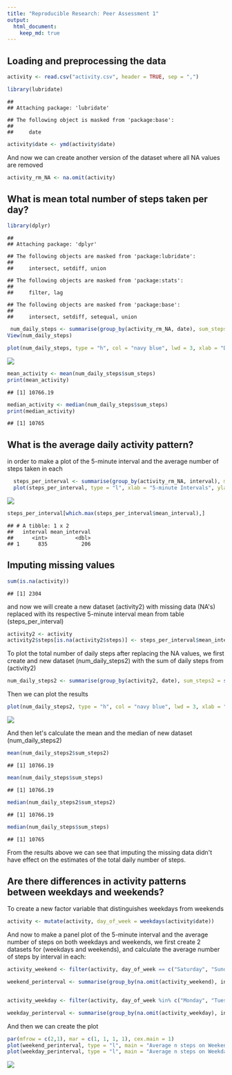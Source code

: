 ```yaml
---
title: "Reproducible Research: Peer Assessment 1"
output: 
  html_document:
    keep_md: true
---
```




## Loading and preprocessing the data

```r
activity <- read.csv("activity.csv", header = TRUE, sep = ",")
```

```r
library(lubridate)
```

```
## 
## Attaching package: 'lubridate'
```

```
## The following object is masked from 'package:base':
## 
##     date
```


```r
activity$date <- ymd(activity$date)
```

 And now we can create another version of the dataset where all NA values are removed

```r
activity_rm_NA <- na.omit(activity)
```



## What is mean total number of steps taken per day?

```r
library(dplyr)
```

```
## 
## Attaching package: 'dplyr'
```

```
## The following objects are masked from 'package:lubridate':
## 
##     intersect, setdiff, union
```

```
## The following objects are masked from 'package:stats':
## 
##     filter, lag
```

```
## The following objects are masked from 'package:base':
## 
##     intersect, setdiff, setequal, union
```


```r
 num_daily_steps <- summarise(group_by(activity_rm_NA, date), sum_steps = sum(steps))
View(num_daily_steps)
```


```r
plot(num_daily_steps, type = "h", col = "navy blue", lwd = 3, xlab = "Date", ylab = "Total number of Daily Steps" )
```

![](PA1_template_files/figure-html/plot_the_results-1.png)<!-- -->


```r
mean_activity <- mean(num_daily_steps$sum_steps)
print(mean_activity)
```

```
## [1] 10766.19
```

```r
median_activity <- median(num_daily_steps$sum_steps)
print(median_activity)
```

```
## [1] 10765
```



## What is the average daily activity pattern?
in order to make a plot of the 5-minute interval and the average number of steps taken in each

```r
  steps_per_interval <- summarise(group_by(activity_rm_NA, interval), mean_interval = mean(steps))
  plot(steps_per_interval, type = "l", xlab = "5-minute Intervals", ylab ="Average number of steps", lwd = 3, col = "red")
```

![](PA1_template_files/figure-html/unnamed-chunk-2-1.png)<!-- -->


```r
steps_per_interval[which.max(steps_per_interval$mean_interval),]
```

```
## # A tibble: 1 x 2
##   interval mean_interval
##      <int>         <dbl>
## 1      835           206
```



## Imputing missing values

```r
sum(is.na(activity))
```

```
## [1] 2304
```

and now we will create a new dataset (activity2) with missing data (NA's) replaced with its respective 5-minute interval mean from table (steps_per_interval)

```r
activity2 <- activity
activity2$steps[is.na(activity2$steps)] <- steps_per_interval$mean_interval
```

To plot the total number of daily steps after replacing the NA values, we first create and new dataset (num_daily_steps2) with the sum of daily steps from (activity2)

```r
num_daily_steps2 <- summarise(group_by(activity2, date), sum_steps2 = sum(steps))
```

Then we can plot the results

```r
plot(num_daily_steps2, type = "h", col = "navy blue", lwd = 3, xlab = "Date", ylab = "Total number of Daily Steps" )
```

![](PA1_template_files/figure-html/unnamed-chunk-5-1.png)<!-- -->

And then let's calculate the mean and the median of new dataset (num_daily_steps2)

```r
mean(num_daily_steps2$sum_steps2)
```

```
## [1] 10766.19
```

```r
mean(num_daily_steps$sum_steps)
```

```
## [1] 10766.19
```

```r
median(num_daily_steps2$sum_steps2)
```

```
## [1] 10766.19
```

```r
median(num_daily_steps$sum_steps)
```

```
## [1] 10765
```
 From the results above we can see that imputing the missing data didn't have effect on the estimates of the total daily number of steps.



## Are there differences in activity patterns between weekdays and weekends?
To create a new factor variable that distinguishes weekdays from weekends

```r
activity <- mutate(activity, day_of_week = weekdays(activity$date))
```

And now to make a panel plot of the 5-minute interval and the average number of steps on both weekdays and weekends, we first create 2 datasets for (weekdays and weekends), and calculate the average number of steps by interval in each:

```r
activity_weekend <- filter(activity, day_of_week == c("Saturday", "Sunday"))

weekend_perinterval <- summarise(group_by(na.omit(activity_weekend), interval), mean_interval = mean(steps))


activity_weekday <- filter(activity, day_of_week %in% c("Monday", "Tuesday", "Wednesday", "Thursday", "Friday"))

weekday_perinterval <- summarise(group_by(na.omit(activity_weekday), interval), mean_interval = mean(steps))
```

And then we can create the plot

```r
par(mfrow = c(2,1), mar = c(1, 1, 1, 1), cex.main = 1)
plot(weekend_perinterval, type = "l", main = "Average n steps on Weekends", col = "darkblue")
plot(weekday_perinterval, type = "l", main = "Average n steps on Weekdays", col = "darkblue")
```

![](PA1_template_files/figure-html/unnamed-chunk-9-1.png)<!-- -->
